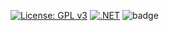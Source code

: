[![License: GPL v3](https://img.shields.io/badge/License-GPLv3-blue.svg)](https://www.gnu.org/licenses/gpl-3.0)
[![.NET](https://github.com/ErgoSm/Calculis/actions/workflows/dotnet-test.yml/badge.svg?branch=master)](https://github.com/ErgoSm/Calculis/actions/workflows/dotnet-test.yml)
![badge](https://img.shields.io/endpoint?url=https://gist.githubusercontent.com/ergosm/931c5637fc3e70a50785addf23bcf34a/raw/code-coverage.json)
